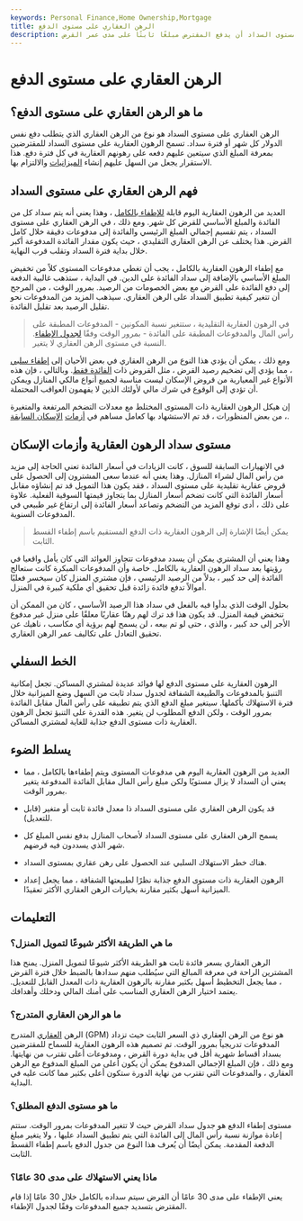 ```yaml
---
keywords: Personal Finance,Home Ownership,Mortgage
title: الرهن العقاري على مستوى الدفع
description: نظرًا لهيكله ، يضمن الرهن العقاري على مستوى السداد أن يدفع المقترض مبلغًا ثابتًا على مدى عمر القرض.
---
```


# الرهن العقاري على مستوى الدفع
## ما هو الرهن العقاري على مستوى الدفع؟

الرهن العقاري على مستوى السداد هو نوع من الرهن العقاري الذي يتطلب دفع نفس الدولار كل شهر أو فترة سداد. تسمح الرهون العقارية على مستوى السداد للمقترضين بمعرفة المبلغ الذي سيتعين عليهم دفعه على رهونهم العقارية في كل فترة دفع. هذا الاستقرار يجعل من السهل عليهم إنشاء [الميزانيات](/budget) والالتزام بها.

## فهم الرهن العقاري على مستوى السداد

العديد من الرهون العقارية اليوم قابلة [للإطفاء بالكامل](/fully_amortizing_payment) ، وهذا يعني أنه يتم سداد كل من الفائدة والمبلغ الأساسي للقرض كل شهر. ومع ذلك ، في الرهن العقاري على مستوى السداد ، يتم تقسيم إجمالي المبلغ الرئيسي والفائدة إلى مدفوعات دقيقة خلال كامل القرض. هذا يختلف عن الرهن العقاري التقليدي ، حيث يكون مقدار الفائدة المدفوعة أكبر خلال بداية فترة السداد وتقلب قرب النهاية.

مع إطفاء الرهون العقارية بالكامل ، يجب أن تغطي مدفوعات المستوى كلاً من تخفيض المبلغ الأساسي بالإضافة إلى سداد الفائدة على الدين. في البداية ، ستذهب غالبية الدفعة إلى دفع الفائدة على القرض مع بعض الخصومات من الرصيد. بمرور الوقت ، من المرجح أن تتغير كيفية تطبيق السداد على الرهن العقاري. سيذهب المزيد من المدفوعات نحو تقليل الرصيد بعد تقليل الفائدة.

> في الرهون العقارية التقليدية ، ستتغير نسبة المكونين - المدفوعات المطبقة على رأس المال والمدفوعات المطبقة على الفائدة - بمرور الوقت وفقًا [لجدول الإطفاء](/amortization_schedule). النسبة في مستوى الرهن العقاري لا يتغير.

>

ومع ذلك ، يمكن أن يؤدي هذا النوع من الرهن العقاري في بعض الأحيان إلى [إطفاء سلبي](/amortization) ، مما يؤدي إلى تضخيم رصيد القرض ، مثل القروض ذات [الفائدة فقط](/interestonlymortgage). وبالتالي ، فإن هذه الأنواع غير المعيارية من قروض الإسكان ليست مناسبة لجميع أنواع مالكي المنازل ويمكن أن تؤدي إلى الوقوع في شرك مالي لأولئك الذين لا يفهمون العواقب المحتملة.

إن هيكل الرهون العقارية ذات المستوى المختلط مع معدلات التضخم المرتفعة والمتغيرة ، من بعض المنظورات ، قد تم الاستشهاد بها كعامل مساهم في [أزمات](/housing_bubble) [الإسكان السابقة](/housing_bubble).

## مستوى سداد الرهون العقارية وأزمات الإسكان

في الانهيارات السابقة للسوق ، كانت الزيادات في أسعار الفائدة تعني الحاجة إلى مزيد من رأس المال لشراء المنازل. وهذا يعني أنه عندما سعى المشترون إلى الحصول على قروض عقارية تقليدية على مستوى السداد ، فقد يكون هذا التمويل قد تم إنشاؤه مقابل أسعار الفائدة التي كانت تضخم أسعار المنازل بما يتجاوز قيمتها السوقية الفعلية. علاوة على ذلك ، أدى توقع المزيد من التضخم وتصاعد أسعار الفائدة إلى ارتفاع غير طبيعي في المدفوعات السنوية.

> يمكن أيضًا الإشارة إلى الرهون العقارية ذات الدفع المستقيم باسم إطفاء القسط الثابت.

>

وهذا يعني أن المشتري يمكن أن يسدد مدفوعات تتجاوز العوائد التي كان يأمل واقعيا في رؤيتها بعد سداد الرهون العقارية بالكامل. خاصة وأن المدفوعات المبكرة كانت ستعالج الفائدة إلى حد كبير ، بدلاً من الرصيد الرئيسي ، فإن مشتري المنزل كان سيخسر فعليًا أموالاً تدفع فائدة زائدة قبل تحقيق أي ملكية كبيرة في المنزل.

بحلول الوقت الذي بدأوا فيه بالفعل في سداد هذا الرصيد الأساسي ، كان من الممكن أن تنخفض قيمة المنزل. قد يكون هذا قد ترك لهم رهنًا عقاريًا معلقًا على منزل غير مدفوع الأجر إلى حد كبير ، والذي ، حتى لو تم بيعه ، لن يسمح لهم برؤية أي مكاسب ، ناهيك عن تحقيق التعادل على تكاليف عمر الرهن العقاري.

## الخط السفلي

الرهون العقارية على مستوى الدفع لها فوائد عديدة لمشتري المساكن. تجعل إمكانية التنبؤ بالمدفوعات والطبيعة الشفافة لجدول سداد ثابت من السهل وضع الميزانية خلال فترة الاستهلاك بأكملها. سيتغير مبلغ الدفع الذي يتم تطبيقه على رأس المال مقابل الفائدة بمرور الوقت ، ولكن الدفع المطلوب لن يتغير. هذه القدرة على التنبؤ تجعل الرهون العقارية ذات مستوى الدفع جذابة للغاية لمشتري المساكن.

## يسلط الضوء

- العديد من الرهون العقارية اليوم هي مدفوعات المستوى ويتم إطفاءها بالكامل ، مما يعني أن السداد لا يزال مستويًا ولكن مبلغ رأس المال مقابل الفائدة المدفوعة يتغير بمرور الوقت.

- قد يكون الرهن العقاري على مستوى السداد ذا معدل فائدة ثابت أو متغير (قابل للتعديل).

- يسمح الرهن العقاري على مستوى السداد لأصحاب المنازل بدفع نفس المبلغ كل شهر الذي يسددون فيه قرضهم.

- هناك خطر الاستهلاك السلبي عند الحصول على رهن عقاري بمستوى السداد.

- الرهون العقارية ذات مستوى الدفع جذابة نظرًا لطبيعتها الشفافة ، مما يجعل إعداد الميزانية أسهل بكثير مقارنة بخيارات الرهن العقاري الأكثر تعقيدًا.

## التعليمات

### ما هي الطريقة الأكثر شيوعًا لتمويل المنزل؟

الرهن العقاري بسعر فائدة ثابت هو الطريقة الأكثر شيوعًا لتمويل المنزل. يمنح هذا المشترين الراحة في معرفة المبالغ التي سيُطلب منهم سدادها بالضبط خلال فترة القرض ، مما يجعل التخطيط أسهل بكثير مقارنة بالرهون العقارية ذات المعدل القابل للتعديل. يعتمد اختيار الرهن العقاري المناسب على أمنك المالي ودخلك وأهدافك.

### ما هو الرهن العقاري المتدرج؟

الرهن [العقاري](/graduatedpaymentmortgage) المتدرج (GPM) هو نوع من الرهن العقاري ذي السعر الثابت حيث تزداد المدفوعات تدريجياً بمرور الوقت. تم تصميم هذه الرهون العقارية للسماح للمقترضين بسداد أقساط شهرية أقل في بداية دورة القرض ، ومدفوعات أعلى تقترب من نهايتها. ومع ذلك ، فإن المبلغ الإجمالي المدفوع يمكن أن يكون أعلى من المبلغ المدفوع مع الرهن العقاري ، والمدفوعات التي تقترب من نهاية الدورة ستكون أعلى بكثير مما كانت عليه في البداية.

### ما هو مستوى الدفع المطلق؟

مستوى إطفاء الدفع هو جدول سداد القرض حيث لا تتغير المدفوعات بمرور الوقت. ستتم إعادة موازنة نسبة رأس المال إلى الفائدة التي يتم تطبيق السداد عليها ، ولا يتغير مبلغ الدفعة المقدمة. يمكن أيضًا أن يُعرف هذا النوع من جدول الدفع باسم إطفاء القسط الثابت.

### ماذا يعني الاستهلاك على مدى 30 عامًا؟

يعني الإطفاء على مدى 30 عامًا أن القرض سيتم سداده بالكامل خلال 30 عامًا إذا قام المقترض بتسديد جميع المدفوعات وفقًا لجدول الإطفاء.


